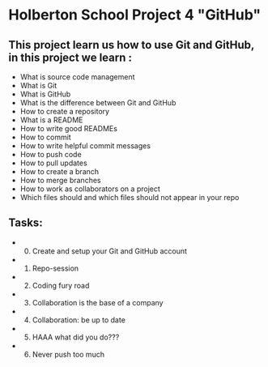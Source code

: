 # Holberton School Project 4 "GitHub"

## This project learn us how to use Git and GitHub, in this project we learn :
* What is source code management
* What is Git
* What is GitHub
* What is the difference between Git and GitHub
* How to create a repository
* What is a README
* How to write good READMEs
* How to commit
* How to write helpful commit messages
* How to push code
* How to pull updates
* How to create a branch
* How to merge branches
* How to work as collaborators on a project
* Which files should and which files should not appear in your repo

## Tasks:
* 0. Create and setup your Git and GitHub account
* 1. Repo-session
* 2. Coding fury road
* 3. Collaboration is the base of a company
* 4. Collaboration: be up to date
* 5. HAAA what did you do???
* 6. Never push too much
